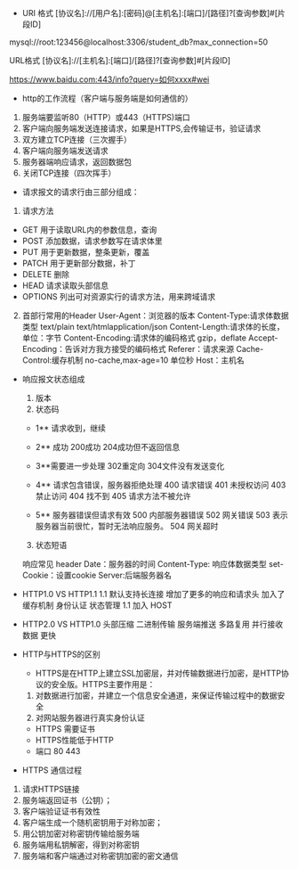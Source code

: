 - URI 格式
[协议名]://[用户名]:[密码]@[主机名]:[端口]/[路径]?[查询参数]#[片段ID]

mysql://root:123456@localhost:3306/student_db?max_connection=50

URL格式
[协议名]://[主机名]:[端口]/[路径]?[查询参数]#[片段ID]

https://www.baidu.com:443/info?query=如何xxxx#wei

- http的工作流程（客户端与服务端是如何通信的）
1. 服务端要监听80（HTTP）或443（HTTPS)端口
2. 客户端向服务端发送连接请求，如果是HTTPS,会传输证书，验证请求
3. 双方建立TCP连接（三次握手）
4. 客户端向服务端发送请求
5. 服务器端响应请求，返回数据包
6. 关闭TCP连接（四次挥手）

- 请求报文的请求行由三部分组成：
1. 请求方法
- GET 用于读取URL内的参数信息，查询
- POST 添加数据，请求参数写在请求体里
- PUT 用于更新数据，整条更新，覆盖
- PATCH 用于更新部分数据，补丁
- DELETE 删除
- HEAD 请求读取头部信息
- OPTIONS 列出可对资源实行的请求方法，用来跨域请求

2. 首部行常用的Header
User-Agent：浏览器的版本
Content-Type:请求体数据类型 text/plain text/htmlapplication/json
Content-Length:请求体的长度，单位：字节
Content-Encoding:请求体的编码格式 gzip，deflate
Accept-Encoding：告诉对方我方接受的编码格式
Referer：请求来源
Cache-Control:缓存机制 no-cache,max-age=10 单位秒
Host：主机名

- 响应报文状态组成
    1. 版本
    2. 状态码
    - 1** 请求收到，继续

    - 2** 成功
        200成功
        204成功但不返回信息

    - 3**需要进一步处理
        302重定向
        304文件没有发送变化

    - 4** 请求包含错误，服务器拒绝处理
        400 请求错误
        401 未授权访问
        403 禁止访问
        404 找不到
        405 请求方法不被允许

    - 5** 服务器错误但请求有效
        500 内部服务器错误
        502 网关错误
        503 表示服务器当前很忙，暂时无法响应服务。
        504 网关超时

    3. 状态短语

    响应常见 header
    Date：服务器的时间
    Content-Type: 响应体数据类型
    set-Cookie：设置cookie
    Server:后端服务器名

- HTTP1.0 VS HTTP1.1
1.1 默认支持长连接
增加了更多的响应和请求头
加入了缓存机制 身份认证 状态管理
1.1 加入 HOST

- HTTP2.0 VS HTTP1.0
头部压缩 二进制传输
服务端推送
多路复用 并行接收数据 更快

- HTTP与HTTPS的区别
    - HTTPS是在HTTP上建立SSL加密层，并对传输数据进行加密，是HTTP协议的安全版。HTTPS主要作用是：
    1. 对数据进行加密，并建立一个信息安全通道，来保证传输过程中的数据安全
    2. 对网站服务器进行真实身份认证
    - HTTPS 需要证书
    - HTTPS性能低于HTTP
    - 端口 80 443

- HTTPS 通信过程
1. 请求HTTPS链接
2. 服务端返回证书（公钥）；
3. 客户端验证证书有效性
4. 客户端生成一个随机密钥用于对称加密；
5. 用公钥加密对称密钥传输给服务端
6. 服务端用私钥解密，得到对称密钥
7. 服务端和客户端通过对称密钥加密的密文通信

